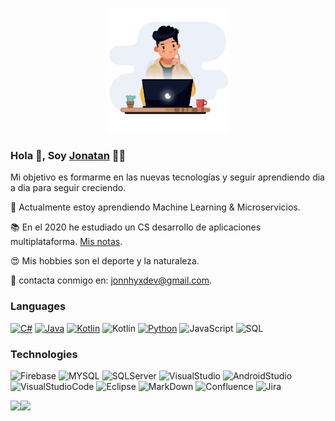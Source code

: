 <p align="center">
  <img  src="https://github.com/Jonnhyx/Jonnhyx/blob/main/animation_light.gif">
</p>

### Hola 👋, Soy [Jonatan](https://github.com/Jonnhyx) 👨‍💻

Mi objetivo es formarme en las nuevas tecnologías y seguir aprendiendo dia a dia para seguir creciendo.

🌱 Actualmente estoy aprendiendo Machine Learning & Microservicios.

📚 En el 2020 he estudiado un CS desarrollo de aplicaciones multiplataforma. [Mis notas](https://jonnhyx.github.io/Portafolio).

😍 Mis hobbies son el deporte y la naturaleza.

💌 contacta conmigo en: jonnhyxdev@gmail.com.

### Languages

[![C#](https://img.shields.io/badge/-C%20Sharp-000?&logo=c-sharp)](https://github.com/Jonnhyx?tab=repositories&q=&type=&language=csharp)
[![Java](https://img.shields.io/badge/-Java-000?&logo=Java&logoColor=007396)](https://github.com/Jonnhyx?tab=repositories&q=&type=&language=java)
[![Kotlin](https://img.shields.io/badge/-Kotlin-000?&logo=Kotlin)](https://github.com/Jonnhyx?tab=repositories&q=&type=&language=kotlin)
![Kotlin](https://img.shields.io/badge/-PHP-000?&logo=php)
[![Python](https://img.shields.io/badge/-Python-000?&logo=python)](https://github.com/adamalston?tab=repositories&q=&type=&language=python)
![JavaScript](https://img.shields.io/badge/-JavaScript-000?&logo=JavaScript&logoColor=ddc508)
![SQL](https://img.shields.io/badge/-SQL-000?&logo=MySQL&logoColor=4479A1)

### Technologies

![Firebase](https://img.shields.io/badge/-Firebase-000?&logo=firebase)
![MYSQL](https://img.shields.io/badge/-MYSQL-000?&logo=mysql)
![SQLServer](https://img.shields.io/badge/-Microsoft%20SQL%20Server-000?&logo=microsoft-sql-server)
![VisualStudio](https://img.shields.io/badge/-Visual%20Studio-000?&logo=visual-studio)
![AndroidStudio](https://img.shields.io/badge/-Android%20Studio-000?&logo=android-studio)
![VisualStudioCode](https://img.shields.io/badge/-Visual%20Studio%20Code-000?&logo=visual-studio-code)
![Eclipse](https://img.shields.io/badge/-Eclipse-000?&logo=eclipse)
![MarkDown](https://img.shields.io/badge/-MarkDown-000?&logo=markdown)
![Confluence](https://img.shields.io/badge/-Confluence-000?&logo=confluence)
![Jira](https://img.shields.io/badge/-Jira-000?&logo=Jira-Software&logoColor=0052CC)


<a href="https://jonnhyx.github.io/Portafolio/"><img height="137px" src="https://github-readme-stats.vercel.app/api?username=jonnhyx&hide_title=true&hide_border=true&show_icons=true&include_all_commits=true&count_private=true&line_height=21&text_color=000&icon_color=000&bg_color=0,ea6161,ffc64d,fffc4d,52fa5a&theme=graywhite" /><!-- wi*quL3fcV --><img height="137px" src="https://github-readme-stats.vercel.app/api/top-langs/?username=jonnhyx&hide=html&hide_title=true&hide_border=true&layout=compact&langs_count=7&exclude_repo=comp426,Redventures-Movie-Quotes&text_color=000&icon_color=fff&bg_color=0,52fa5a,4dfcff,c64dff&theme=graywhite" /></a>
